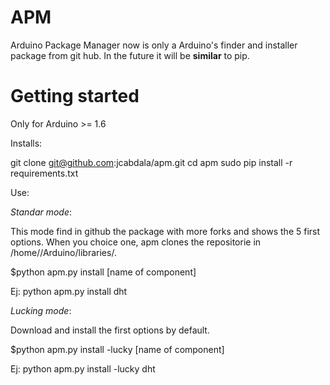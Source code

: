 APM
====
Arduino Package Manager now is only a Arduino's finder and installer package from git hub. In the future it will be **similar** to pip.

Getting started
===============

Only for Arduino >= 1.6

Installs:

git clone git@github.com:jcabdala/apm.git
cd apm
sudo pip install -r requirements.txt


Use:

*Standar mode*:

This mode find in github the package with more forks and shows the 5 first options. 
When you choice one, apm clones the repositorie in /home/<user>/Arduino/libraries/. 

$python apm.py install [name of component]

Ej: python apm.py install dht


*Lucking mode*:

Download and install the first options by default.
 
$python apm.py install -lucky [name of component] 

Ej: python apm.py install -lucky dht


